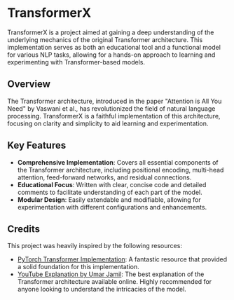 # TransformerX

TransformerX is a project aimed at gaining a deep understanding of the underlying mechanics of the original Transformer architecture. This implementation serves as both an educational tool and a functional model for various NLP tasks, allowing for a hands-on approach to learning and experimenting with Transformer-based models.

## Overview

The Transformer architecture, introduced in the paper "Attention is All You Need" by Vaswani et al., has revolutionized the field of natural language processing. TransformerX is a faithful implementation of this architecture, focusing on clarity and simplicity to aid learning and experimentation.

## Key Features

- **Comprehensive Implementation**: Covers all essential components of the Transformer architecture, including positional encoding, multi-head attention, feed-forward networks, and residual connections.
- **Educational Focus**: Written with clear, concise code and detailed comments to facilitate understanding of each part of the model.
- **Modular Design**: Easily extendable and modifiable, allowing for experimentation with different configurations and enhancements.

## Credits

This project was heavily inspired by the following resources:

- [PyTorch Transformer Implementation](https://github.com/hkproj/pytorch-transformer): A fantastic resource that provided a solid foundation for this implementation.
- [YouTube Explanation by Umar Jamil](https://www.youtube.com/watch?v=bCz4OMemCcA&t=1212s&ab_channel=UmarJamil): The best explanation of the Transformer architecture available online. Highly recommended for anyone looking to understand the intricacies of the model.
